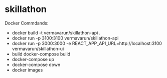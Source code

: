 # skillathon

Docker Commdands:
- docker build -t vermavarun/skillathon-api .
- docker run -p 3100:3100 vermavarun/skillathon-api
- docker run -p 3000:3000 -e REACT_APP_API_URL=http://localhost:3100 vermavarun/skillathon-ui
- build docker-compose build
- docker-compose up
- docker-compose down
- docker images